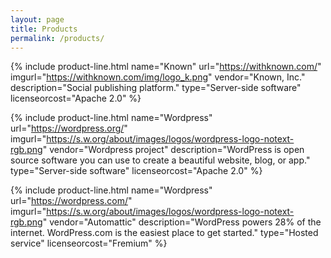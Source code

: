 ```yaml
---
layout: page
title: Products
permalink: /products/
---
```


<table class="products" markdown="0">

{% include product-line.html
   name="Known"
   url="https://withknown.com/"
   imgurl="https://withknown.com/img/logo_k.png"
   vendor="Known, Inc."
   description="Social publishing platform."
   type="Server-side software"
   licenseorcost="Apache 2.0"
%}

{% include product-line.html
   name="Wordpress"
   url="https://wordpress.org/"
   imgurl="https://s.w.org/about/images/logos/wordpress-logo-notext-rgb.png"
   vendor="Wordpress project"
   description="WordPress is open source software you can use to create a beautiful website, blog, or app."
   type="Server-side software"
   licenseorcost="Apache 2.0" %}

{% include product-line.html name="Wordpress" url="https://wordpress.com/"
   imgurl="https://s.w.org/about/images/logos/wordpress-logo-notext-rgb.png" vendor="Automattic"
   description="WordPress powers 28% of the internet. WordPress.com is the easiest place to get started."
   type="Hosted service" licenseorcost="Fremium" %}

</table>
